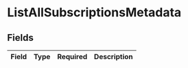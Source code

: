 # ListAllSubscriptionsMetadata


## Fields

| Field       | Type        | Required    | Description |
| ----------- | ----------- | ----------- | ----------- |